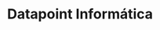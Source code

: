 ---
title: "Datapoint Informática"
url: /general-belgrano/datapoint-informatica/
shop: ordenador
---